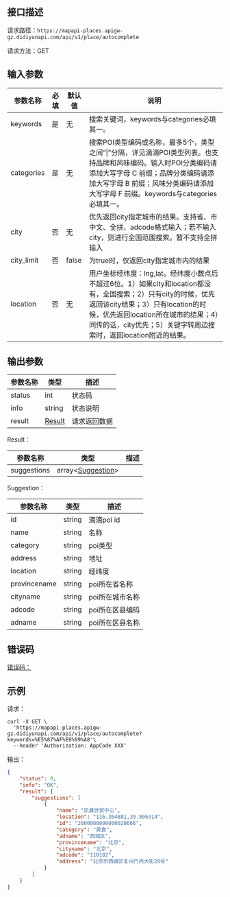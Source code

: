 ## 接口描述
请求路径：`https://mapapi-places.apigw-gz.didiyunapi.com/api/v1/place/autocomplete`

请求方法：GET
## 输入参数

| 参数名称   | 必填 | 默认值 | 说明                                                         |
| ---------- | ---- | ------ | ------------------------------------------------------------ |
| keywords   | 是   | 无     | 搜索关键词，keywords与categories必填其一。                   |
| categories | 是   | 无     | 搜索POI类型编码或名称，最多5个，类型之间“&#124;”分隔，详见滴滴POI类型列表。也支持品牌和风味编码。输入时POI分类编码请添加大写字母 C 前缀；品牌分类编码请添加大写字母 B 前缀；风味分类编码请添加大写字母 F 前缀。keywords与categories必填其一。 |
| city       | 否   | 无     | 优先返回city指定城市的结果。支持省、市中文、全拼、adcode格式输入；若不输入city，则进行全国范围搜索。暂不支持全拼输入 |
| city_limit | 否   | false  | 为true时，仅返回city指定城市内的结果                         |
| location   | 否   | 无     | 用户坐标经纬度：lng,lat。经纬度小数点后不超过6位。1）如果city和location都没有，全国搜索；2）只有city的时候，优先返回该city结果；3）只有location的时候，优先返回location所在城市的结果；4）同传的话，city优先；5）关键字转周边搜索时，返回location附近的结果。 |

## 输出参数
|参数名称  | 类型 | 描述|
|--------|-----|-----|
|status | int  |状态码 |
|info|string|状态说明	|
|result | [Result](#Result)|请求返回数据 |

<span id="Result"></span>
Result：

|参数名称  | 类型 | 描述 |
|--------|-----|-----|
|suggestions | array<[Suggestion](#Suggestion)> ||

<span id="Suggestion"></span>
Suggestion：

|参数名称  | 类型 | 描述 |
|--------|-----|-----|
|id   | string  |滴滴poi id     |
|name   | string  |名称     |
|category  | string  |poi类型 |
|address  | string  |地址 |
|location | string |经纬度 |
|provincename | string |poi所在省名称 |
|cityname | string |poi所在城市名称 |
|adcode | string |poi所在区县编码 |
|adname | string |poi所在区县名称 |

## 错误码
[错误码：](/static/apimarket-docs/services/地图/错误码.md#errorCode)

## 示例

请求：
``` shell
curl -X GET \
  'https://mapapi-places.apigw-gz.didiyunapi.com/api/v1/place/autocomplete?keywords=%E5%87%AF%E6%99%A8'\
  --header 'Authorization: AppCode XXX'
```

输出：
``` json
{
    "status": 0,
    "info": "OK",
    "result": {
        "suggestions": [
            {
                "name": "凯晨世贸中心",
                "location": "116.364881,39.906314",
                "id": "2000000000000028666",
                "category": "美食",
                "adname": "西城区",
                "provincename": "北京",
                "cityname": "北京",
                "adcode": "110102",
                "address": "北京市西城区复兴门内大街28号"
            }
        ]
    }
}
```
